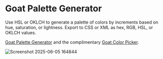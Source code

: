# Goat Palette Generator

Use HSL or OKLCH to generate a palette of colors by increments based on hue, saturation, or lightness. Export to CSS or XML as hex, RGB, HSL, or OKLCH values.

[Goat Palette Generator](https://dcog989.github.io/Goat-Palette-Generator/) and the complimentary [Goat Color Picker](https://dcog989.github.io/Goat-Color-Picker/).

![Screenshot 2025-06-05 164844](https://github.com/user-attachments/assets/0a0085a5-bab7-4664-987e-42050f8a4468)
